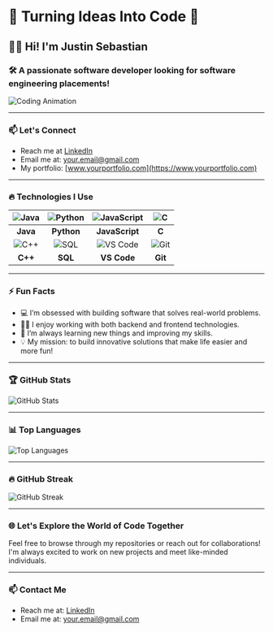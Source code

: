 # 🌟 **Turning Ideas Into Code** 🌟

## 👨‍💻 **Hi! I'm Justin Sebastian**
### 🛠 **A passionate software developer looking for software engineering placements!**
  
![Coding Animation](https://media.giphy.com/media/1vnxOxaX9s9w0zDNJ9/giphy.gif)

---

### 📫 **Let's Connect**  
- Reach me at [LinkedIn](https://www.linkedin.com/in/yourprofile)
- Email me at: [your.email@gmail.com](mailto:your.email@gmail.com)
- My portfolio: [www.yourportfolio.com](https://www.yourportfolio.com)

---

### 🔥 **Technologies I Use**

| ![Java](https://skillicons.dev/icons?i=java) | ![Python](https://skillicons.dev/icons?i=python) | ![JavaScript](https://skillicons.dev/icons?i=javascript) | ![C](https://skillicons.dev/icons?i=c) |
| :---: | :---: | :---: | :---: |
| **Java** | **Python** | **JavaScript** | **C** |
| ![C++](https://skillicons.dev/icons?i=cplusplus) | ![SQL](https://skillicons.dev/icons?i=mysql) | ![VS Code](https://skillicons.dev/icons?i=vscode) | ![Git](https://skillicons.dev/icons?i=git) |
| **C++** | **SQL** | **VS Code** | **Git** |

---

### ⚡ **Fun Facts**

- 💻 I’m obsessed with building software that solves real-world problems.
- 🧑‍💻 I enjoy working with both backend and frontend technologies.
- 🧠 I’m always learning new things and improving my skills.
- 💡 My mission: to build innovative solutions that make life easier and more fun!

---

### 🏆 **GitHub Stats**

![GitHub Stats](https://github-readme-stats.vercel.app/api?username=yourusername&show_icons=true&count_private=true&hide_border=true&bg_color=00000000&title_color=5fa0fe&text_color=ffffff&icon_color=5fa0fe)

---

### 📊 **Top Languages**

![Top Languages](https://github-readme-stats.vercel.app/api/top-langs/?username=yourusername&layout=compact&hide_border=true&bg_color=00000000&langs_count=6&exclude_repo=yourrepo&title_color=5fa0fe&text_color=ffffff)

---

### 🔥 **GitHub Streak**

![GitHub Streak](https://github-readme-streak-stats.herokuapp.com?user=yourusername&hide_border=true&background=00000000&stroke=5fa0fe&ring=5fa0fe&fire=5fa0fe&currStreakLabel=5fa0fe&sideNums=ffffff&currStreakNum=ffffff&dates=AAAAAA&sideLabels=ffffff)

---

### 🌐 **Let's Explore the World of Code Together**  
Feel free to browse through my repositories or reach out for collaborations! I'm always excited to work on new projects and meet like-minded individuals.

---

### 📫 **Contact Me**
- Reach me at: [LinkedIn](https://www.linkedin.com/in/yourprofile)
- Email me at: [your.email@gmail.com](mailto:your.email@gmail.com)

